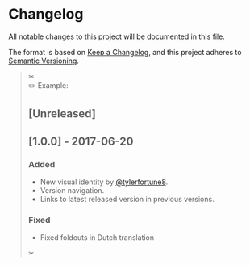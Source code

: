 Changelog
=========

All notable changes to this project will be documented in this file.

The format is based on [Keep a Changelog](https://keepachangelog.com/en/1.0.0/),
and this project adheres to [Semantic Versioning](https://semver.org/spec/v2.0.0.html).

> ✂  
> ✏️ Example:
>
> [Unreleased]
> ------------
>
> [1.0.0] - 2017-06-20
> --------------------
>
> ### Added
>
> <!-- cSpell:ignore tylerfortune8 -->
> - New visual identity by [@tylerfortune8](https://github.com/tylerfortune8).
> - Version navigation.
> - Links to latest released version in previous versions.
>
> ### Fixed
>
> - Fixed foldouts in Dutch translation
>
> ✂
